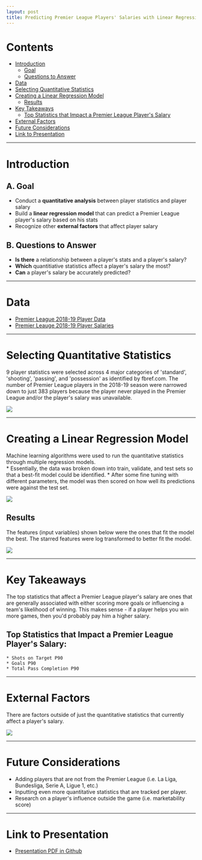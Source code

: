 ```yaml
---
layout: post
title: Predicting Premier League Players' Salaries with Linear Regression
---
```


# Contents

- [Introduction](#introduction)
  - [Goal](#goal)
  - [Questions to Answer](#questions-to-answer)
- [Data](#data)
- [Selecting Quantitative Statistics](#stats)
- [Creating a Linear Regression Model](#model)
  - [Results](#results)
- [Key Takeaways](#takeaway)
  - [Top Statistics that Impact a Premier League Player's Salary](#topstats)
- [External Factors](#external)
- [Future Considerations](#future)
- [Link to Presentation](#link)

-----

# Introduction <a name="introduction"></a>

## A. Goal <a name="goal"></a>
* Conduct a **quantitative analysis** between player statistics and player salary
* Build a **linear regression model** that can predict a Premier League player's salary based on his stats
* Recognize other **external factors** that affect player salary

## B. Questions to Answer <a name="questions-to-answer"></a>
* **Is there** a relationship between a player's stats and a player's salary?
* **Which** quantitiative statistics affect a player's salary the most?
* **Can** a player's salary be accurately predicted?

-----

# Data <a name="data"></a>
* [Premier League 2018-19 Player Data](https://fbref.com/en/comps/9/1889/2018-2019-Premier-League-Stats)<br/>
* [Premier Leauge 2018-19 Player Salaries](https://www.spotrac.com/epl/)

-----

# Selecting Quantitative Statistics <a name="stats"></a>

9 player statistics were selected across 4 major categories of 'standard', 'shooting', 'passing', and 'possession' as identified by fbref.com. The number of Premier League players in the 2018-19 season were narrowed down to just 383 players because the player never played in the Premier League and/or the player's salary was unavailable.

<img src="{{ site.url }}/images/premleague_stats.png">

-----

# Creating a Linear Regression Model <a name="model"></a>

Machine learning algorithms were used to run the quantitative statistics through multiple regression models. <br/>
	* Essentially, the data was broken down into train, validate, and test sets so that a best-fit model could be identified.
	* After some fine tuning with different parameters, the model was then scored on how well its predictions were against the test set.

<img src="{{ site.url }}/images/crossvalidation.png">

## Results <a name="results"></a>

The features (input variables) shown below were the ones that fit the model the best. The starred features were log transformed to better fit the model.

<img src="{{ site.url }}/images/coefindollar.png">

-----

# Key Takeaways <a name="takeaway"></a>

The top statistics that affect a Premier League player's salary are ones that are generally associated with either scoring more goals or influencing a team's likelihood of winning. This makes sense - if a player helps you win more games, then you'd probably pay him a higher salary.

## Top Statistics that Impact a Premier League Player's Salary: <a name="topstats"></a>
	* Shots on Target P90
	* Goals P90
	* Total Pass Completion P90

-----

# External Factors <a name="external"></a>

There are factors outside of just the quantitative statistics that currently affect a player's salary. 

<img src="{{ site.url }}/images/externalfactors.png">

-----

# Future Considerations <a name="future"></a>

* Adding players that are not from the Premier League (i.e. La Liga, Bundesliga, Serie A, Ligue 1, etc.)
* Inputting even more quantitative statistics that are tracked per player.
* Research on a player's influence outside the game (i.e. marketability score)

-----

# Link to Presentation <a name="link"></a>
* [Presentation PDF in Github](https://github.com/eunchanity/davids_repo/tree/master/projects/project2_premierleague_salary/reports)

